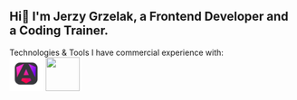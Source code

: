 ## Hi👋 I'm Jerzy Grzelak, a Frontend Developer and a Coding Trainer.

Technologies & Tools I have commercial experience with:
<br>
<img src="icons/angular.svg" width="60px" height="60px" />
<img src="icons/React-icon (1).svg" width="60px" height="60px" />
<!--
**jerzygrzelak/jerzygrzelak** is a ✨ _special_ ✨ repository because its `README.md` (this file) appears on your GitHub profile.

Here are some ideas to get you started:

- 🔭 I’m currently working on ...
- 🌱 I’m currently learning ...
- 👯 I’m looking to collaborate on ...
- 🤔 I’m looking for help with ...
- 💬 Ask me about ...
- 📫 How to reach me: ...
- 😄 Pronouns: ...
- ⚡ Fun fact: ...
-->
